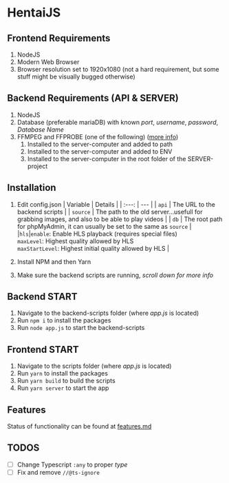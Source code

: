 # HentaiJS

## Frontend Requirements

1. NodeJS
2. Modern Web Browser
3. Browser resolution set to 1920x1080 (not a hard requirement, but some stuff might be visually bugged otherwise)

## Backend Requirements (API & SERVER)

1. NodeJS
2. Database (preferable mariaDB) with known _port_, _username_, _password_, _Database Name_
3. FFMPEG and FFPROBE (one of the following) ([more info](https://github.com/fluent-ffmpeg/node-fluent-ffmpeg#prerequisites))
    1. Installed to the server-computer and added to path
    2. Installed to the server-computer and added to ENV
    3. Installed to the server-computer in the root folder of the SERVER-project

## Installation

1. Edit config.json
   | Variable | Details |
   | :---: | --- |
   | `api` | The URL to the backend scripts |
   | `source` | The path to the old server...usefull for grabbing images, and also to be able to play videos |
   | `db` | The root path for phpMyAdmin, it can usually be set to the same as `source` |
   |`hls`|`enable`: Enable HLS playback (requires special files)<br/>`maxLevel`: Highest quality allowed by HLS<br/>`maxStartLevel`: Highest initial quality allowed by HLS |

2. Install NPM and then Yarn
3. Make sure the backend scripts are running, _scroll down for more info_

## Backend START

1. Navigate to the backend-scripts folder (where _app.js_ is located)
2. Run `npm i` to install the packages
3. Run `node app.js` to start the backend-scripts

## Frontend START

1. Navigate to the scripts folder (where _app.js_ is located)
2. Run `yarn` to install the packages
3. Run `yarn build` to build the scripts
4. Run `yarn server` to start the app

## Features

Status of functionality can be found at [features.md](FEATURES.md)

## TODOS

-   [ ] Change Typescript `:any` to proper _type_
-   [ ] Fix and remove `//@ts-ignore`
